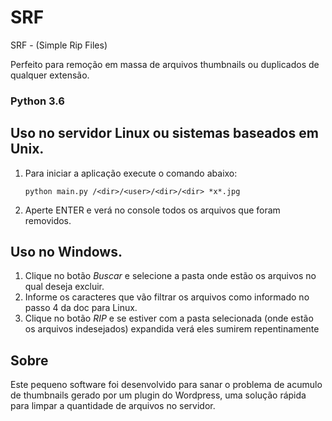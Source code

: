 # SRF
SRF - (Simple Rip Files)

Perfeito para remoção em massa de arquivos thumbnails ou duplicados de qualquer extensão.

### Python 3.6

## Uso no servidor Linux ou sistemas baseados em Unix.

1. Para iniciar a aplicação execute o comando abaixo:

   ```
   python main.py /<dir>/<user>/<dir>/<dir> *x*.jpg
   ```
   
1. Aperte ENTER e verá no console todos os arquivos que foram removidos.

## Uso no Windows.

1. Clique no botão *Buscar* e selecione a pasta onde estão os arquivos no qual deseja excluir.
2. Informe os caracteres que vão filtrar os arquivos como informado no passo 4 da doc para Linux.
3. Clique no botão *RIP* e se estiver com a pasta selecionada (onde estão os arquivos indesejados)
expandida verá eles sumirem repentinamente


## Sobre
Este pequeno software foi desenvolvido para sanar o problema de acumulo de thumbnails gerado por um plugin do Wordpress, uma solução rápida para limpar a quantidade de arquivos no servidor.
